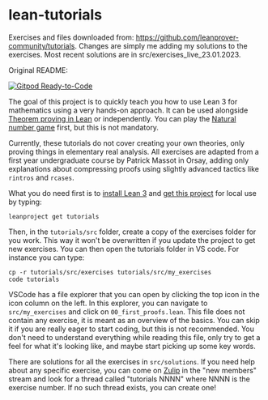 # lean-tutorials

Exercises and files downloaded from: https://github.com/leanprover-community/tutorials. Changes are simply me adding my solutions to the exercises. Most recent solutions are in src/exercises_live_23.01.2023.

Original README:

[![Gitpod Ready-to-Code](https://img.shields.io/badge/Gitpod-ready--to--code-blue?logo=gitpod)](https://gitpod.io/#https://github.com/leanprover-community/tutorials)

The goal of this project is to quickly teach you how to use Lean 3 for
mathematics using a very hands-on approach. It can be used alongside
[Theorem proving in Lean](https://leanprover.github.io/theorem_proving_in_lean/)
or independently.
You can play the 
[Natural number game](http://wwwf.imperial.ac.uk/~buzzard/xena/natural_number_game/)
first, but this is not mandatory.

Currently, these tutorials do not cover creating your own theories, only
proving things in elementary real analysis. All exercises are adapted
from a first year undergraduate course by Patrick Massot in Orsay,
adding only explanations about compressing proofs using slightly advanced
tactics like `rintros` and `rcases`.

What you do need first is to [install Lean 3](https://leanprover-community.github.io/get_started.html#regular-install) and [get this project](https://leanprover-community.github.io/install/project.html#working-on-an-existing-package) for local use by typing:
```
leanproject get tutorials
```

Then, in the `tutorials/src` folder, create a copy of the exercises folder for you work.
This way it won't be overwritten if you update the project to get new exercises. 
You can then open the tutorials folder in VS code.
For instance you can type:
```
cp -r tutorials/src/exercises tutorials/src/my_exercises
code tutorials
```
VSCode has a file explorer that you can open by clicking the top icon in 
the icon column on the left. In this explorer, you can navigate to
`src/my_exercises` and click on `00_first_proofs.lean`.
This file does not contain any exercise, it is meant as an
overview of the basics. You can skip it if you are really eager to start
coding, but this is not recommended. You don't need to understand
everything while reading this file, only try to get a feel for what it's
looking like, and maybe start picking up some key words.

There are solutions for all the exercises in `src/solutions`. If you
need help about any specific exercise, you can come on 
[Zulip](https://leanprover.zulipchat.com) in the "new members" stream
and look for a thread called "tutorials NNNN" where NNNN is the exercise
number. If no such thread exists, you can create one!
